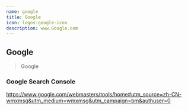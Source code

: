 ```yaml
---
name: google
title: Google
icon: logos:google-icon
description: www.Google.com
---
```


## Google

> Google

### Google Search Console

https://www.google.com/webmasters/tools/home#utm_source=zh-CN-wmxmsg&utm_medium=wmxmsg&utm_campaign=bm&authuser=0
